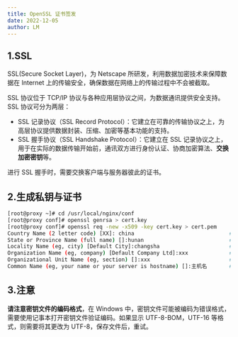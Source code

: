 ```yaml
---
title: OpenSSL 证书签发
date: 2022-12-05
author: LM
---
```


## 1.SSL

SSL(Secure Socket Layer)，为 Netscape 所研发，利用数据加密技术来保障数据在 Internet 上的传输安全，确保数据在网络上的传输过程中不会被截取。

SSL 协议位于 TCP/IP 协议与各种应用层协议之间，为数据通讯提供安全支持。SSL 协议可分为两层：

- SSL 记录协议（SSL Record Protocol）：它建立在可靠的传输协议之上，为高层协议提供数据封装、压缩、加密等基本功能的支持。
- SSL 握手协议（SSL Handshake Protocol）：它建立在 SSL 记录协议之上，用于在实际的数据传输开始前，通讯双方进行身份认证、协商加密算法、**交换加密密钥**等。

进行 SSL 握手时，需要交换客户端与服务器彼此的证书。

## 2.生成私钥与证书

```bash
[root@proxy ~]# cd /usr/local/nginx/conf                                 # 进入到目录下生成证书秘钥
[root@proxy conf]# openssl genrsa > cert.key                            # 生成私钥,文件名必须与配置文件内相同
[root@proxy conf]# openssl req -new -x509 -key cert.key > cert.pem     # 生成证书,需要输入信息
Country Name (2 letter code) [XX]: china                              # 国家
State or Province Name (full name) []:hunan                           # 省份
Locality Name (eg, city) [Default City]:changsha                      # 城市
Organization Name (eg, company) [Default Company Ltd]:xxx             # 公司名
Organizational Unit Name (eg, section) []:xxx                         # 单位名
Common Name (eg, your name or your server is hostname) []:主机名       # 主机名 hostname 查看
```

## 3.注意

**请注意密钥文件的编码格式**，在 Windows 中，密钥文件可能被编码为错误格式，需要使用记事本打开密钥文件验证编码。如果显示 UTF-8-BOM，UTF-16 等格式，则需要将其更改为 UTF-8，保存文件后，重试。
